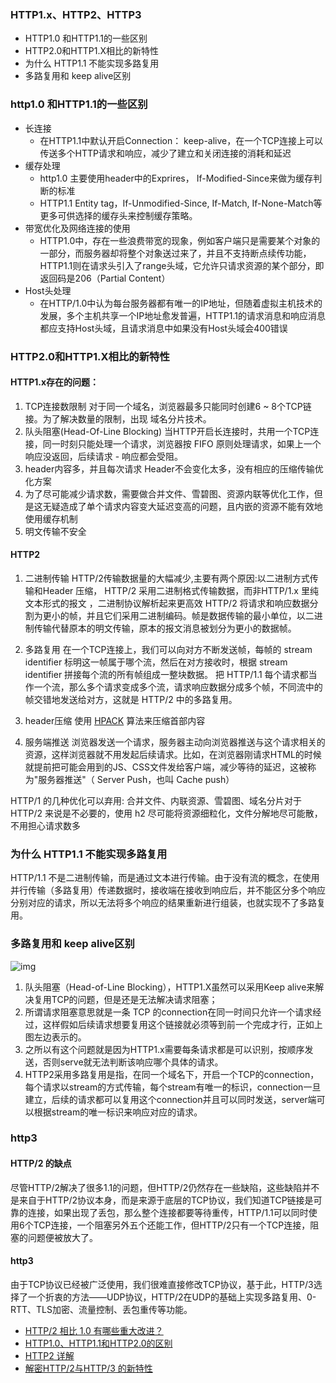 ### HTTP1.x、HTTP2、HTTP3
   - HTTP1.0 和HTTP1.1的一些区别
   -  HTTP2.0和HTTP1.X相比的新特性
   -  为什么 HTTP1.1 不能实现多路复用
   -  多路复用和 keep alive区别
###  http1.0 和HTTP1.1的一些区别
- 长连接
    - 在HTTP1.1中默认开启Connection： keep-alive，在一个TCP连接上可以传送多个HTTP请求和响应，减少了建立和关闭连接的消耗和延迟
- 缓存处理
    - http1.0 主要使用header中的Exprires， If-Modified-Since来做为缓存判断的标准
    - HTTP1.1 Entity tag，If-Unmodified-Since, If-Match, If-None-Match等更多可供选择的缓存头来控制缓存策略。
- 带宽优化及网络连接的使用
    - HTTP1.0中，存在一些浪费带宽的现象，例如客户端只是需要某个对象的一部分，而服务器却将整个对象送过来了，并且不支持断点续传功能，HTTP1.1则在请求头引入了range头域，它允许只请求资源的某个部分，即返回码是206（Partial Content）
- Host头处理
    - 在HTTP/1.0中认为每台服务器都有唯一的IP地址，但随着虚拟主机技术的发展，多个主机共享一个IP地址愈发普遍，HTTP1.1的请求消息和响应消息都应支持Host头域，且请求消息中如果没有Host头域会400错误

### HTTP2.0和HTTP1.X相比的新特性

#### HTTP1.x存在的问题：
1. TCP连接数限制
对于同一个域名，浏览器最多只能同时创建6 ~ 8个TCP链接。为了解决数量的限制，出现 域名分片技术。
2. 队头阻塞(Head-Of-Line Blocking)
当HTTP开启长连接时，共用一个TCP连接，同一时刻只能处理一个请求，浏览器按 FIFO 原则处理请求，如果上一个响应没返回，后续请求 - 响应都会受阻。
3. header内容多，并且每次请求 Header不会变化太多，没有相应的压缩传输优化方案
4. 为了尽可能减少请求数，需要做合并文件、雪碧图、资源内联等优化工作，但是这无疑造成了单个请求内容变大延迟变高的问题，且内嵌的资源不能有效地使用缓存机制
5. 明文传输不安全

#### HTTP2
1. 二进制传输
HTTP/2传输数据量的大幅减少,主要有两个原因:以二进制方式传输和Header 压缩， HTTP/2 采用二进制格式传输数据，而非HTTP/1.x 里纯文本形式的报文 ，二进制协议解析起来更高效
HTTP/2 将请求和响应数据分割为更小的帧，并且它们采用二进制编码。帧是数据传输的最小单位，以二进制传输代替原本的明文传输，原本的报文消息被划分为更小的数据帧。

2. 多路复用
在一个TCP连接上，我们可以向对方不断发送帧，每帧的 stream identifier 标明这一帧属于哪个流，然后在对方接收时，根据 stream identifier 拼接每个流的所有帧组成一整块数据。 把 HTTP/1.1 每个请求都当作一个流，那么多个请求变成多个流，请求响应数据分成多个帧，不同流中的帧交错地发送给对方，这就是 HTTP/2 中的多路复用。
3. header压缩
使用 [HPACK](https://httpwg.org/specs/rfc7541.html) 算法来压缩首部内容
4. 服务端推送
浏览器发送一个请求，服务器主动向浏览器推送与这个请求相关的资源，这样浏览器就不用发起后续请求。比如，在浏览器刚请求HTML的时候就提前把可能会用到的JS、CSS文件发给客户端，减少等待的延迟，这被称为"服务器推送"（ Server Push，也叫 Cache push）

HTTP/1 的几种优化可以弃用: 
合并文件、内联资源、雪碧图、域名分片对于 HTTP/2 来说是不必要的，使用 h2 尽可能将资源细粒化，文件分解地尽可能散，不用担心请求数多

### 为什么 HTTP1.1 不能实现多路复用
HTTP/1.1 不是二进制传输，而是通过文本进行传输。由于没有流的概念，在使用并行传输（多路复用）传递数据时，接收端在接收到响应后，并不能区分多个响应分别对应的请求，所以无法将多个响应的结果重新进行组装，也就实现不了多路复用。

### 多路复用和 keep alive区别

![img](http://cdn.suisuijiang.com/ImageMessage/5adad39555703565e79040fa_1559269633983.png)

1. 队头阻塞（Head-of-Line Blocking），HTTP1.X虽然可以采用Keep alive来解决复用TCP的问题，但是还是无法解决请求阻塞；
2. 所谓请求阻塞意思就是一条 TCP 的connection在同一时间只允许一个请求经过，这样假如后续请求想要复用这个链接就必须等到前一个完成才行，正如上图左边表示的。
3. 之所以有这个问题就是因为HTTP1.x需要每条请求都是可以识别，按顺序发送，否则serve就无法判断该响应哪个具体的请求。
4. HTTP2采用多路复用是指，在同一个域名下，开启一个TCP的connection，每个请求以stream的方式传输，每个stream有唯一的标识，connection一旦建立，后续的请求都可以复用这个connection并且可以同时发送，server端可以根据stream的唯一标识来响应对应的请求。

### http3

#### HTTP/2 的缺点

尽管HTTP/2解决了很多1.1的问题，但HTTP/2仍然存在一些缺陷，这些缺陷并不是来自于HTTP/2协议本身，而是来源于底层的TCP协议，我们知道TCP链接是可靠的连接，如果出现了丢包，那么整个连接都要等待重传，HTTP/1.1可以同时使用6个TCP连接，一个阻塞另外五个还能工作，但HTTP/2只有一个TCP连接，阻塞的问题便被放大了。

#### http3
由于TCP协议已经被广泛使用，我们很难直接修改TCP协议，基于此，HTTP/3选择了一个折衷的方法——UDP协议，HTTP/2在UDP的基础上实现多路复用、0-RTT、TLS加密、流量控制、丢包重传等功能。

- [HTTP/2 相比 1.0 有哪些重大改进？](https://www.zhihu.com/question/34074946)
- [HTTP1.0、HTTP1.1和HTTP2.0的区别](https://www.jianshu.com/p/be29d679cbff)
- [HTTP2 详解](https://juejin.im/post/5b88a4f56fb9a01a0b31a67e)
- [解密HTTP/2与HTTP/3 的新特性](https://juejin.im/post/5d9abde7e51d4578110dc77f)
